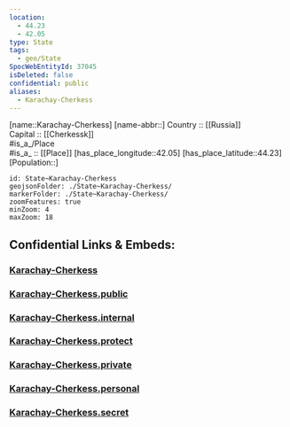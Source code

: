 ```yaml
---
location:
  - 44.23
  - 42.05
type: State
tags:
  - geo/State
SpocWebEntityId: 37045
isDeleted: false
confidential: public
aliases:
  - Karachay-Cherkess
---
```

[name::Karachay-Cherkess] 
[name-abbr::] 
Country :: [[Russia]]  
Capital :: [[Cherkessk]]  
#is_a_/Place  
#is_a_ :: [[Place]] 
[has_place_longitude::42.05] 
[has_place_latitude::44.23] 
[Population::] 



```leaflet
id: State~Karachay-Cherkess
geojsonFolder: ./State~Karachay-Cherkess/
markerFolder: ./State~Karachay-Cherkess/
zoomFeatures: true 
minZoom: 4 
maxZoom: 18
```


## Confidential Links & Embeds: 

### [Karachay-Cherkess](/_Standards/Earth/Continent/Europe/Europe~East/Russia/Russia~NorthCaucasus/Karachay-Cherkess.md) 

### [Karachay-Cherkess.public](/_public/Earth/Continent/Europe/Europe~East/Russia/Russia~NorthCaucasus/Karachay-Cherkess.public.md) 

### [Karachay-Cherkess.internal](/_internal/Earth/Continent/Europe/Europe~East/Russia/Russia~NorthCaucasus/Karachay-Cherkess.internal.md) 

### [Karachay-Cherkess.protect](/_protect/Earth/Continent/Europe/Europe~East/Russia/Russia~NorthCaucasus/Karachay-Cherkess.protect.md) 

### [Karachay-Cherkess.private](/_private/Earth/Continent/Europe/Europe~East/Russia/Russia~NorthCaucasus/Karachay-Cherkess.private.md) 

### [Karachay-Cherkess.personal](/_personal/Earth/Continent/Europe/Europe~East/Russia/Russia~NorthCaucasus/Karachay-Cherkess.personal.md) 

### [Karachay-Cherkess.secret](/_secret/Earth/Continent/Europe/Europe~East/Russia/Russia~NorthCaucasus/Karachay-Cherkess.secret.md)

